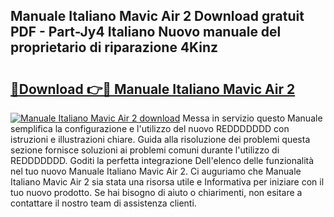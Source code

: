 ## Manuale Italiano Mavic Air 2 Download gratuit PDF - Part-Jy4 Italiano Nuovo manuale del proprietario di riparazione 4Kinz

# <h2><a href="http://dfdh1hs.blite.top/?on=Manuale+Italiano+Mavic+Air+2">🔗Download 👉🔴 Manuale Italiano Mavic Air 2</a></h2>

[![Manuale Italiano Mavic Air 2 download](https://i.imgur.com/lujVjoI.png)](http://dfdh1hs.blite.top/?on=Manuale+Italiano+Mavic+Air+2)
Messa in servizio questo Manuale semplifica la configurazione e l'utilizzo del nuovo REDDDDDDD con istruzioni e illustrazioni chiare. Guida alla risoluzione dei problemi questa sezione fornisce soluzioni ai problemi comuni durante l'utilizzo di REDDDDDDD. Goditi la perfetta integrazione Dell'elenco delle funzionalità nel tuo nuovo Manuale Italiano Mavic Air 2. Ci auguriamo che Manuale Italiano Mavic Air 2 sia stata una risorsa utile e Informativa per iniziare con il tuo nuovo prodotto. Se hai bisogno di aiuto o chiarimenti, non esitare a contattare il nostro team di assistenza clienti.
